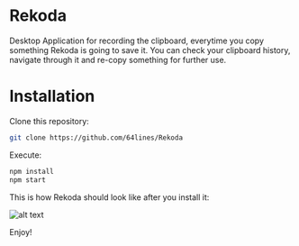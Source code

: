 # Rekoda

Desktop Application for recording the clipboard, everytime you copy something Rekoda is going to save it. You can check your clipboard history, navigate through it and re-copy something for further use.

# Installation

Clone this repository:

```bash
git clone https://github.com/64lines/Rekoda
```

Execute:
```bash
npm install
npm start
```

This is how Rekoda should look like after you install it:

![alt text](http://i.imgur.com/1Bc3L2f.png)

Enjoy!
